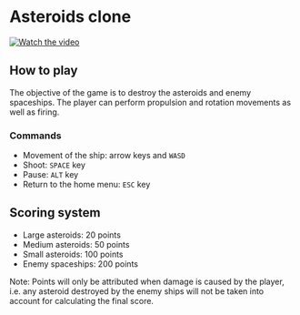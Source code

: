 
# Asteroids clone

[![Watch the video](https://img.youtube.com/vi/JiAo3qK28fA/maxresdefault.jpg)](https://youtu.be/JiAo3qK28fA)

## How to play
The objective of the game is to destroy the asteroids and enemy spaceships. 
The player can perform propulsion and rotation movements as well as firing. 
### Commands
* Movement of the ship: arrow keys and `WASD`
* Shoot: `SPACE` key
* Pause: `ALT` key
* Return to the home menu: `ESC` key

## Scoring system
* Large asteroids: 20 points
* Medium asteroids: 50 points
* Small asteroids: 100 points
* Enemy spaceships: 200 points

Note: Points will only be attributed when damage is caused by the player, i.e. any asteroid destroyed by the enemy ships will not 
be taken into account for calculating the final score.
